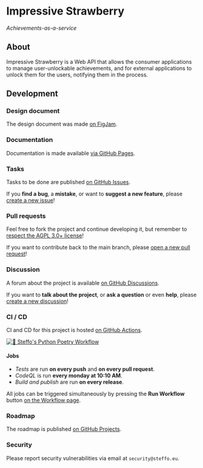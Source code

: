 # Impressive Strawberry

_Achievements-as-a-service_

## About

Impressive Strawberry is a Web API that allows the consumer applications to manage user-unlockable achievements, and for external applications to unlock them
for the users, notifying them in the process.

## Development

### Design document

The design document was made [on FigJam](https://www.figma.com/file/8J7exqW3srh0WNiICHnf0O/Medals?node-id=0%3A1).

### Documentation

Documentation is made available [via GitHub Pages](https://hub.ryg.one/impressive-strawberry/).

### Tasks

Tasks to be done are published [on GitHub Issues](https://github.com/RYGhub/impressive-strawberry/issues).

If you **find a bug**, a **mistake**, or want to **suggest a new feature**,
please [create a new issue](https://github.com/RYGhub/impressive-strawberry/issues/new)!

### Pull requests

Feel free to fork the project and continue developing it, but remember to [respect the AGPL 3.0+ license](LICENSE.txt)!

If you want to contribute back to the main branch, please [open a new pull request](https://github.com/RYGhub/impressive-strawberry/pulls)!

### Discussion

A forum about the project is available [on GitHub Discussions](https://github.com/RYGhub/impressive-strawberry/discussions).

If you want to **talk about the project**, or **ask a question** or even **help**,
please [create a new discussion](https://github.com/RYGhub/impressive-strawberry/discussions/new)!

### CI / CD

CI and CD for this project is hosted [on GitHub Actions](https://github.com/RYGhub/impressive-strawberry/actions).

[![🔨 Steffo's Python Poetry Workflow](https://github.com/RYGhub/impressive-strawberry/actions/workflows/stefflow.yml/badge.svg)](https://github.com/RYGhub/impressive-strawberry/actions/workflows/stefflow.yml)

#### Jobs

- _Tests_ are run **on every push** and **on every pull request**.
- _CodeQL_ is run **every monday at 10:10 AM**.
- _Build and publish_ are run **on every release**.

All jobs can be triggered simultaneously by pressing the **Run Workflow**
button [on the Workflow page](https://github.com/RYGhub/impressive-strawberry/actions/workflows/stefflow.yml).

### Roadmap

The roadmap is published [on GitHub Projects](https://github.com/orgs/RYGhub/projects/1/views/1).

### Security

Please report security vulnerabilities via email at `security@steffo.eu`.
